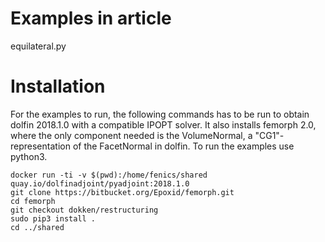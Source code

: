 # Examples in article #
equilateral.py

# Installation #
For the examples to run, the following commands has to be run to obtain
dolfin 2018.1.0 with a compatible IPOPT solver. It also installs femorph 2.0,
where the only component needed is the VolumeNormal, a "CG1"-representation
of the FacetNormal in dolfin. To run the examples use python3.
```
docker run -ti -v $(pwd):/home/fenics/shared quay.io/dolfinadjoint/pyadjoint:2018.1.0
git clone https://bitbucket.org/Epoxid/femorph.git
cd femorph
git checkout dokken/restructuring
sudo pip3 install .
cd ../shared
```
